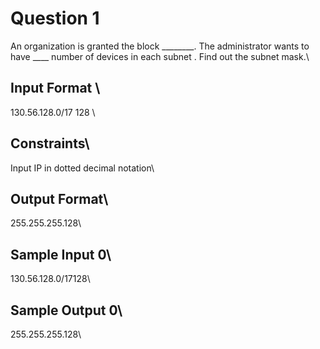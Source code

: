 # Question 1 
An organization is granted the block ________. The administrator wants to have ____ number of devices in each subnet . Find out the subnet mask.\
 ## **Input Format** \
130.56.128.0/17 128 \
## **Constraints**\
Input IP in dotted decimal notation\
## **Output Format**\
255.255.255.128\
## **Sample Input 0**\
130.56.128.0/17128\
## **Sample Output 0**\
255.255.255.128\
